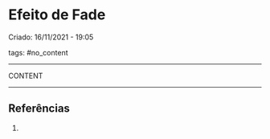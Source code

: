 # Efeito de Fade
Criado: 16/11/2021 - 19:05

tags: #no_content 

---

CONTENT

---
## Referências
1.
